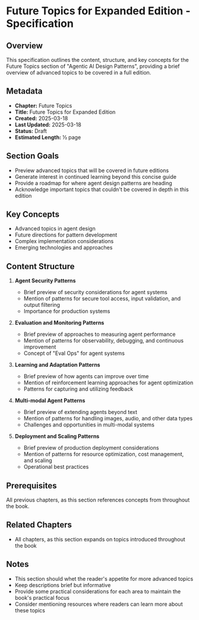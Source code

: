 # Future Topics for Expanded Edition - Specification

## Overview
This specification outlines the content, structure, and key concepts for the Future Topics section of "Agentic AI Design Patterns", providing a brief overview of advanced topics to be covered in a full edition.

## Metadata
- **Chapter:** Future Topics
- **Title:** Future Topics for Expanded Edition
- **Created:** 2025-03-18
- **Last Updated:** 2025-03-18
- **Status:** Draft
- **Estimated Length:** ½ page

## Section Goals
- Preview advanced topics that will be covered in future editions
- Generate interest in continued learning beyond this concise guide
- Provide a roadmap for where agent design patterns are heading
- Acknowledge important topics that couldn't be covered in depth in this edition

## Key Concepts
- Advanced topics in agent design
- Future directions for pattern development
- Complex implementation considerations
- Emerging technologies and approaches

## Content Structure
1. **Agent Security Patterns**
   - Brief preview of security considerations for agent systems
   - Mention of patterns for secure tool access, input validation, and output filtering
   - Importance for production systems

2. **Evaluation and Monitoring Patterns**
   - Brief preview of approaches to measuring agent performance
   - Mention of patterns for observability, debugging, and continuous improvement
   - Concept of "Eval Ops" for agent systems

3. **Learning and Adaptation Patterns**
   - Brief preview of how agents can improve over time
   - Mention of reinforcement learning approaches for agent optimization
   - Patterns for capturing and utilizing feedback

4. **Multi-modal Agent Patterns**
   - Brief preview of extending agents beyond text
   - Mention of patterns for handling images, audio, and other data types
   - Challenges and opportunities in multi-modal systems

5. **Deployment and Scaling Patterns**
   - Brief preview of production deployment considerations
   - Mention of patterns for resource optimization, cost management, and scaling
   - Operational best practices

## Prerequisites
All previous chapters, as this section references concepts from throughout the book.

## Related Chapters
- All chapters, as this section expands on topics introduced throughout the book

## Notes
- This section should whet the reader's appetite for more advanced topics
- Keep descriptions brief but informative
- Provide some practical considerations for each area to maintain the book's practical focus
- Consider mentioning resources where readers can learn more about these topics